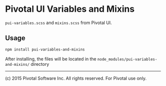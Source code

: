# Pivotal UI Variables and Mixins

`pui-variables.scss` and `mixins.scss` from Pivotal UI.

## Usage

```sh
npm install pui-variables-and-mixins
```

After installing, the files will be located in the `node_modules/pui-variables-and-mixins/` directory


*****************************************

(c) 2015 Pivotal Software Inc. All rights reserved. For Pivotal use only.

